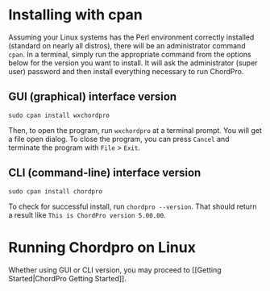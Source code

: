 # Installing with cpan

Assuming your Linux systems has the Perl environment correctly installed (standard on nearly all distros), there will be an administrator command `cpan`. In a terminal, simply run the appropriate command from the options below for the version you want to install. It will ask the administrator (super user) password and then install everything necessary to run ChordPro.

## GUI (graphical) interface version

`sudo cpan install wxchordpro`

Then, to open the program, run `wxchordpro` at a terminal prompt. 
You will get a file open dialog. To close the program, you can press `Cancel` and terminate the program with `File` > `Exit`.

## CLI (command-line) interface version

`sudo cpan install chordpro`

To check for successful install, run `chordpro --version`. That should return a result like `This is ChordPro version 5.00.00`.

# Running Chordpro on Linux

Whether using GUI or CLI version, you may proceed to [[Getting Started|ChordPro Getting Started]].